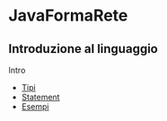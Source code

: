 # JavaFormaRete

## Introduzione al linguaggio
Intro

 - [Tipi](https://github.com/Damen89/JavaFormaRete/tree/main/LezioniTipi/src/lezione1_tipi)
 - [Statement](https://github.com/Damen89/JavaFormaRete/tree/main/LezioniTipi/src/lezione2_statement)
 - [Esempi](https://github.com/Damen89/JavaFormaRete/tree/main/LezioniTipi/src/esempi)
